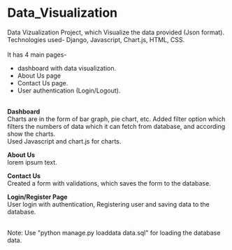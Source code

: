 # Data_Visualization

Data Vizualization Project, which Visualize the data provided (Json format). <br>
Technologies used- Django, Javascript, Chart.js, HTML, CSS.<br><br>
It has 4 main pages- <br>
- dashboard with data visualization.<br>
- About Us page<br>
- Contact Us page.<br>
- User authentication (Login/Logout).<br><br>

<b>Dashboard</b><br>
Charts are in the form of bar graph, pie chart, etc. Added filter option which filters the numbers of data which it can fetch from database, and according show the charts.<br>
Used Javascript and chart.js for charts.<br>

<b>About Us</b><br>
lorem ipsum text.<br>

<b>Contact Us</b><br>
Created a form with validations, which saves the form to the database.<br>

<b>Login/Register Page</b><br>
User login with authentication, Registering user and saving data to the database.<br><br>

Note: Use "python manage.py loaddata data.sql" for loading the database data.


